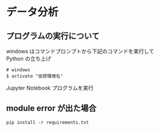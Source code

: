 # データ分析  

## プログラムの実行について  
windows はコマンドプロンプトから下記のコマンドを実行して  
Python の立ち上げ
```
# windows  
$ activate "仮想環境名"  
```
Jupyter Notebook プログラムを実行  

## module error が出た場合  
```
pip install -r requirements.txt
```
